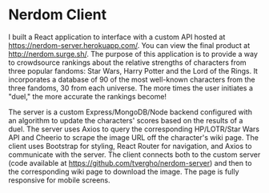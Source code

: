 # Nerdom Client

I built a React application to interface with a custom API hosted at https://nerdom-server.herokuapp.com/. You can view the final product at http://nerdom.surge.sh/. The purpose of this application is to provide a way to crowdsource rankings about the relative strengths of characters from three popular fandoms: Star Wars, Harry Potter and the Lord of the Rings. It incorporates a database of 90 of the most well-known characters from the three fandoms, 30 from each universe. The more times the user initiates a "duel," the more accurate the rankings become!

The server is a custom Express/MongoDB/Node backend configured with an algorithm to update the characters' scores based on the results of a duel. The server uses Axios to query the corresponding HP/LOTR/Star Wars API and Cheerio to scrape the image URL off the character's wiki page. The client uses Bootstrap for styling, React Router for navigation, and Axios to communicate with the server. The client connects both to the custom server (code available at https://github.com/tvergho/nerdom-server) and then to the corresponding wiki page to download the image. The page is fully responsive for mobile screens.